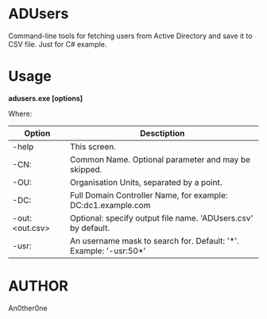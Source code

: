 # ADUsers

Command-line tools for fetching users from Active Directory and save it to CSV file. Just for C# example.

# Usage

**adusers.exe [options]**

Where:

| Option | Desctiption |
| --- | --- |
| -help | This screen. |
| -CN: | Common Name. Optional parameter and may be skipped. |
| -OU: | Organisation Units, separated by a point. |
| -DC: | Full Domain Controller Name, for example: DC:dc1.example.com |
| -out:<out.csv> | Optional: specify output file name. 'ADUsers.csv' by default. |
| -usr:<mask> | An username mask to search for. Default: '\*'. Example: '-usr:50*' |

# AUTHOR
   An0ther0ne

